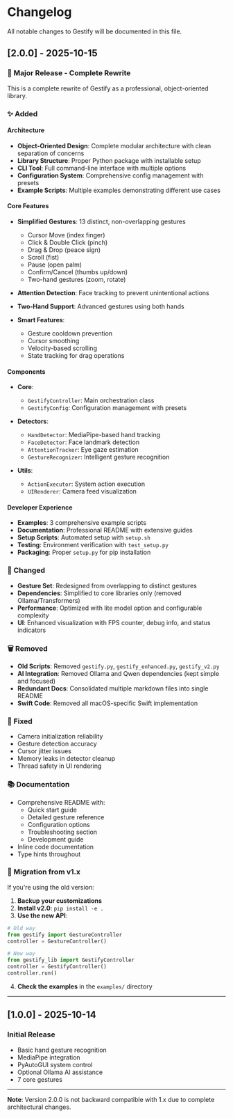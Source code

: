 # Changelog

All notable changes to Gestify will be documented in this file.

## [2.0.0] - 2025-10-15

### 🎉 Major Release - Complete Rewrite

This is a complete rewrite of Gestify as a professional, object-oriented library.

### ✨ Added

#### Architecture
- **Object-Oriented Design**: Complete modular architecture with clean separation of concerns
- **Library Structure**: Proper Python package with installable setup
- **CLI Tool**: Full command-line interface with multiple options
- **Configuration System**: Comprehensive config management with presets
- **Example Scripts**: Multiple examples demonstrating different use cases

#### Core Features
- **Simplified Gestures**: 13 distinct, non-overlapping gestures
  - Cursor Move (index finger)
  - Click & Double Click (pinch)
  - Drag & Drop (peace sign)
  - Scroll (fist)
  - Pause (open palm)
  - Confirm/Cancel (thumbs up/down)
  - Two-hand gestures (zoom, rotate)

- **Attention Detection**: Face tracking to prevent unintentional actions
- **Two-Hand Support**: Advanced gestures using both hands
- **Smart Features**:
  - Gesture cooldown prevention
  - Cursor smoothing
  - Velocity-based scrolling
  - State tracking for drag operations

#### Components
- **Core**:
  - `GestifyController`: Main orchestration class
  - `GestifyConfig`: Configuration management with presets

- **Detectors**:
  - `HandDetector`: MediaPipe-based hand tracking
  - `FaceDetector`: Face landmark detection
  - `AttentionTracker`: Eye gaze estimation
  - `GestureRecognizer`: Intelligent gesture recognition

- **Utils**:
  - `ActionExecutor`: System action execution
  - `UIRenderer`: Camera feed visualization

#### Developer Experience
- **Examples**: 3 comprehensive example scripts
- **Documentation**: Professional README with extensive guides
- **Setup Scripts**: Automated setup with `setup.sh`
- **Testing**: Environment verification with `test_setup.py`
- **Packaging**: Proper `setup.py` for pip installation

### 🔄 Changed

- **Gesture Set**: Redesigned from overlapping to distinct gestures
- **Dependencies**: Simplified to core libraries only (removed Ollama/Transformers)
- **Performance**: Optimized with lite model option and configurable complexity
- **UI**: Enhanced visualization with FPS counter, debug info, and status indicators

### 🗑️ Removed

- **Old Scripts**: Removed `gestify.py`, `gestify_enhanced.py`, `gestify_v2.py`
- **AI Integration**: Removed Ollama and Qwen dependencies (kept simple and focused)
- **Redundant Docs**: Consolidated multiple markdown files into single README
- **Swift Code**: Removed all macOS-specific Swift implementation

### 🐛 Fixed

- Camera initialization reliability
- Gesture detection accuracy
- Cursor jitter issues
- Memory leaks in detector cleanup
- Thread safety in UI rendering

### 📚 Documentation

- Comprehensive README with:
  - Quick start guide
  - Detailed gesture reference
  - Configuration options
  - Troubleshooting section
  - Development guide
- Inline code documentation
- Type hints throughout

### 🎯 Migration from v1.x

If you're using the old version:

1. **Backup your customizations**
2. **Install v2.0**: `pip install -e .`
3. **Use the new API**:

```python
# Old way
from gestify import GestureController
controller = GestureController()

# New way
from gestify_lib import GestifyController
controller = GestifyController()
controller.run()
```

4. **Check the examples** in the `examples/` directory

---

## [1.0.0] - 2025-10-14

### Initial Release

- Basic hand gesture recognition
- MediaPipe integration
- PyAutoGUI system control
- Optional Ollama AI assistance
- 7 core gestures

---

**Note**: Version 2.0.0 is not backward compatible with 1.x due to complete architectural changes.

